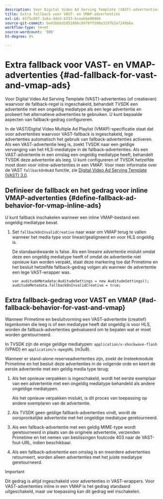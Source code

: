 ```yaml
---
description: Voor Digital Video Ad Serving Template (VAST)-advertenties (of creatieven) waarvoor de fallback-regel is ingeschakeld, behandelt TVSDK een advertentie met een ongeldig mediatype als een lege advertentie en probeert het alternatieve advertenties te gebruiken. U kunt bepaalde aspecten van fallback-gedrag configureren.
title: Extra fallback voor VAST- en VMAP-advertenties
exl-id: 6575c08f-3a6a-4de5-b333-bceabbe00460
source-git-commit: be43bbbd1051886c8979ff590a3197b2a7249b6a
workflow-type: tm+mt
source-wordcount: '505'
ht-degree: 0%

---
```


# Extra fallback voor VAST- en VMAP-advertenties {#ad-fallback-for-vast-and-vmap-ads}

Voor Digital Video Ad Serving Template (VAST)-advertenties (of creatieven) waarvoor de fallback-regel is ingeschakeld, behandelt TVSDK een advertentie met een ongeldig mediatype als een lege advertentie en probeert het alternatieve advertenties te gebruiken. U kunt bepaalde aspecten van fallback-gedrag configureren.

In de VAST/Digital Video Multiple Ad Playlist (VMAP)-specificatie staat dat voor advertenties waarvoor VAST-fallback is ingeschakeld, lege advertenties automatisch het gebruik van fallback-advertenties activeren. Als een VAST-advertentie leeg is, zoekt TVSDK naar een geldige vervanging van het HLS-mediatype in de fallback-advertenties. Als een VAST-advertentie in een omslag een ongeldig mediatype heeft, behandelt TVSDK deze advertentie als leeg. U kunt configureren of TVSDK hetzelfde moet doen voor inline-advertenties in een VMAP. Voor meer informatie over de VAST `fallbackOnNoAd` functie, zie [Digital Video Ad Serving Template (VAST) 3.0](https://www.iab.net/guidelines/508676/digitalvideo/vsuite/vast).

## Definieer de fallback en het gedrag voor inline VMAP-advertenties {#define-fallback-ad-behavior-for-vmap-inline-ads}

U kunt fallback inschakelen wanneer een inline VMAP-bestand een ongeldig mediatype bevat.

1. Set `fallbackOnInvalidCreative` naar waar om VMAP terug te vallen wanneer het media type voor lineair/gealigneerd en voor HLS ongeldig is.

   De standaardwaarde is false. Als een lineaire advertentie mislukt omdat deze een ongeldig mediatype heeft of omdat de advertentie niet opnieuw kan worden verpakt, staat deze markering toe dat Primetime en het besluit hetzelfde fallback-gedrag volgen als wanneer de advertentie een lege VAST-wrapper was.

   ```
   var auditudeMetadata:AuditudeSettings = new AuditudeSettings(); 
   auditudeMetadata.fallbackOnInvalidCreative = true;
   ```

## Extra fallback-gedrag voor VAST en VMAP {#ad-fallback-behavior-for-vast-and-vmap}

Wanneer Primetime en besluitvorming een VAST-advertentie (creatief) tegenkomen die leeg is of een mediatype heeft dat ongeldig is voor HLS, worden de fallback-advertenties geëvalueerd om te bepalen wat er moet worden geretourneerd.

<!--<a id="section_9F60AF00CE9645848EAAF8C06A9E426B"></a>-->

In TVSDK zijn de enige geldige mediatypen: `application/x-shockwave-flash` (VPAID) en `application/x-mpegURL` (m3u8).

Wanneer er stand-alone reserveadvertenties zijn, zoekt de Insteekmodule Primetime en het besluit deze advertenties in de volgende orde en keert de eerste advertentie met een geldig media type terug:

1. Als het opnieuw verpakken is ingeschakeld, wordt het eerste exemplaar van een advertentie met een ongeldig mediatype behandeld als andere ongeldige mediatypen.

   Als het opnieuw verpakken mislukt, is dit proces van toepassing op andere exemplaren van de advertentie.
1. Als TVSDK geen geldige fallback-advertenties vindt, wordt de oorspronkelijke advertentie met het ongeldige mediatype geretourneerd.
1. Als een fallback-advertentie met een geldig MIME-type wordt geretourneerd in plaats van de originele advertentie, verzenden Primetime en het nemen van beslissingen foutcode 403 naar de VAST-fout-URL, indien beschikbaar.
1. Als een fallback-advertentie een omslag is en meerdere advertenties retourneert, worden alleen advertenties met het juiste mediatype geretourneerd.

>[!IMPORTANT]
>
>Dit gedrag is altijd ingeschakeld voor advertenties in VAST-wrappers. Voor VAST-advertenties inline in een VMAP is het gedrag standaard uitgeschakeld, maar uw toepassing kan dit gedrag wel inschakelen.
